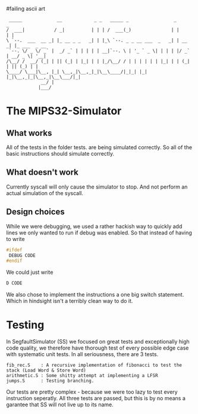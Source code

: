 
#failing ascii art
```
 _____             __            _ _   _____ _                 _       _
/  ___|           / _|          | | | /  ___(_)               | |     | |
\ `--.  ___  __ _| |_ __ _ _   _| | |_\ `--. _ _ __ ___  _   _| | __ _| |_ ___  _ __
 `--. \/ _ \/ _` |  _/ _` | | | | | __|`--. \ | '_ ` _ \| | | | |/ _` | __/ _ \| '__|
/\__/ /  __/ (_| | || (_| | |_| | | |_/\__/ / | | | | | | |_| | | (_| | || (_) | |
\____/ \___|\__, |_| \__,_|\__,_|_|\__\____/|_|_| |_| |_|\__,_|_|\__,_|\__\___/|_|
             __/ |
            |___/

 ```
# The MIPS32-Simulator

## What works
All of the tests in the folder tests. are being simulated correctly. So all of the basic instructions should
simulate correctly.


## What doesn't work
Currently syscall will only cause the simulator to stop. And not perform an actual simulation of the syscall.

## Design choices

While we were debugging, we used a rather hackish way to quickly add lines we only wanted to run if debug was enabled.
So that instead of having to write
```c
#ifdef
 DEBUG CODE
#endif
```
We could just write
```c
D CODE
```

We also chose to implement the instructions a one big switch statement. Which in hindsight isn't a terribly clean way to do it.


# Testing

In SegfaultSimulator (SS) we focused on great tests and exceptionally high code quality,
we therefore have thorough test of every possible edge case with systematic unit tests.
In all seriousness, there are 3 tests.

    fib_rec.S    : A recursive implementation of fibonacci to test the stack (Load Word & Store Word)
    arithmetic.S : Some shitty attempt at implementing a LFSR
    jumps.S      : Testing branching.

Our tests are pretty complex - because we were too lazy to test every instruction seperatly.
All three tests are passed, but this is by no means a garantee that SS will not live up to its name.

